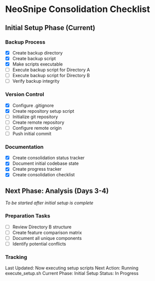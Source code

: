 # NeoSnipe Consolidation Checklist

## Initial Setup Phase (Current)

### Backup Process
- [x] Create backup directory
- [x] Create backup script
- [x] Make scripts executable
- [ ] Execute backup script for Directory A
- [ ] Execute backup script for Directory B
- [ ] Verify backup integrity

### Version Control
- [x] Configure .gitignore
- [x] Create repository setup script
- [ ] Initialize git repository
- [ ] Create remote repository
- [ ] Configure remote origin
- [ ] Push initial commit

### Documentation
- [x] Create consolidation status tracker
- [x] Document initial codebase state
- [x] Create progress tracker
- [x] Create consolidation checklist

## Next Phase: Analysis (Days 3-4)
*To be started after initial setup is complete*

### Preparation Tasks
- [ ] Review Directory B structure
- [ ] Create feature comparison matrix
- [ ] Document all unique components
- [ ] Identify potential conflicts

### Tracking
Last Updated: Now executing setup scripts
Next Action: Running execute_setup.sh
Current Phase: Initial Setup
Status: In Progress